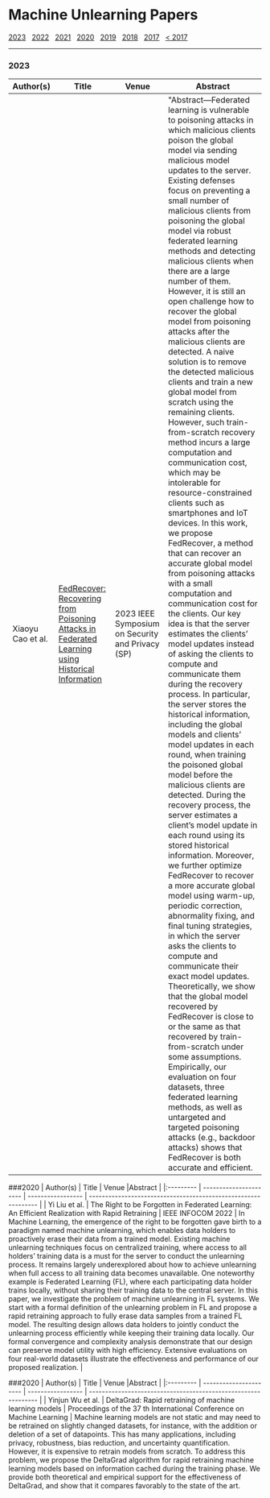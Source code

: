  # Machine Unlearning Papers

[2023](#2023) &nbsp;
[2022](#2022) &nbsp;
[2021](#2021) &nbsp;
[2020](#2020) &nbsp;
[2019](#2019) &nbsp;
[2018](#2018) &nbsp;
[2017](#2017) &nbsp;
[< 2017](#before-2017) &nbsp;


---

### 2023
| Author(s) | Title |  Venue |Abstract |
|:--------- | ---------------------- | ----------------- | -------------------------------------------------------------- |
| Xiaoyu Cao et al.| [FedRecover: Recovering from Poisoning Attacks in Federated Learning using Historical Information](https://arxiv.org/abs/2210.10936)| 2023 IEEE Symposium on Security and Privacy (SP) |"Abstract—Federated learning is vulnerable to poisoning attacks in which malicious clients poison the global model via sending malicious model updates to the server. Existing defenses focus on preventing a small number of malicious clients from poisoning the global model via robust federated learning methods and detecting malicious clients when there are a large number of them. However, it is still an open challenge how to recover the global model from poisoning attacks after the malicious clients are detected. A naive solution is to remove the detected malicious clients and train a new global model from scratch using the remaining clients. However, such train-from-scratch recovery method incurs a large computation and communication cost, which may be intolerable for resource-constrained clients such as smartphones and IoT devices. In this work, we propose FedRecover, a method that can recover an accurate global model from poisoning attacks with a small computation and communication cost for the clients. Our key idea is that the server estimates the clients’ model updates instead of asking the clients to compute and communicate them during the recovery process. In particular, the server stores the historical information, including the global models and clients’ model updates in each round, when training the poisoned global model before the malicious clients are detected. During the recovery process, the server estimates a client’s model update in each round using its stored historical information. Moreover, we further optimize FedRecover to recover a more accurate global model using warm-up, periodic correction, abnormality fixing, and final tuning strategies, in which the server asks the clients to compute and communicate their exact model updates. Theoretically, we show that the global model recovered by FedRecover is close to or the same as that recovered by train-from-scratch under some assumptions. Empirically, our evaluation on four datasets, three federated learning methods, as well as untargeted and targeted poisoning attacks (e.g., backdoor attacks) shows that FedRecover is both accurate and efficient. |


###2020
| Author(s) | Title |  Venue |Abstract |
|:--------- | ---------------------- | ----------------- | -------------------------------------------------------------- |
| Yi Liu et al. | The Right to be Forgotten in Federated Learning: An Efficient Realization with Rapid Retraining | IEEE INFOCOM 2022 | In Machine Learning, the emergence of the right to be forgotten gave birth to a paradigm named machine unlearning, which enables data holders to proactively erase their data from a trained model. Existing machine unlearning techniques focus on centralized training, where access to all holders’ training data is a must for the server to conduct the unlearning process. It remains largely underexplored about how to achieve unlearning when full access to all training data becomes unavailable. One noteworthy example is Federated Learning (FL), where each participating data holder trains locally, without sharing their training data to the central server. In this paper, we investigate the problem of machine unlearning in FL systems. We start with a formal definition of the unlearning problem in FL and propose a rapid retraining approach to fully erase data samples from a trained FL model. The resulting design allows data holders to jointly conduct the unlearning process efficiently while keeping their training data locally. Our formal convergence and complexity analysis demonstrate that our design can preserve model utility with high efficiency. Extensive evaluations on four real-world datasets illustrate the effectiveness and performance of our proposed realization. |


###2020
| Author(s) | Title |  Venue |Abstract |
|:--------- | ---------------------- | ----------------- | -------------------------------------------------------------- |
| Yinjun Wu et al. | DeltaGrad: Rapid retraining of machine learning models | Proceedings of the 37 th International Conference on Machine Learning | Machine learning models are not static and may need to be retrained on slightly changed datasets, for instance, with the addition or deletion of a set of datapoints. This has many applications, including privacy, robustness, bias reduction, and uncertainty quantification. However, it is expensive to retrain models from scratch. To address this problem, we propose the DeltaGrad algorithm for rapid retraining machine learning models based on information cached during the training phase. We provide both theoretical and empirical support for the effectiveness of DeltaGrad, and show that it compares favorably to the state of the art.
